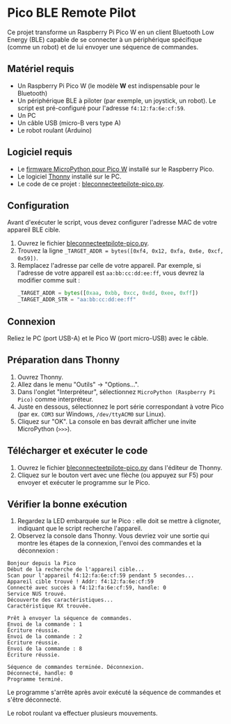 # Pico BLE Remote Pilot

Ce projet transforme un Raspberry Pi Pico W en un client Bluetooth Low Energy (BLE) capable de se connecter à un périphérique spécifique (comme un robot) et de lui envoyer une séquence de commandes.

## Matériel requis
- Un Raspberry Pi Pico W (le modèle **W** est indispensable pour le Bluetooth)
- Un périphérique BLE à piloter (par exemple, un joystick, un robot). Le script est pré-configuré pour l'adresse `f4:12:fa:6e:cf:59`.
- Un PC
- Un câble USB (micro-B vers type A)
- Le robot roulant (Arduino)

## Logiciel requis
- Le [firmware MicroPython pour Pico W](https://micropython.org/download/RPI_PICO_W/) installé sur le Raspberry Pico.
- Le logiciel [Thonny](https://thonny.org/) installé sur le PC.
- Le code de ce projet : [bleconnecteetpilote-pico.py](bleconnecteetpilote-pico.py).

## Configuration
Avant d'exécuter le script, vous devez configurer l'adresse MAC de votre appareil BLE cible.

1.  Ouvrez le fichier [bleconnecteetpilote-pico.py](bleconnecteetpilote-pico.py).
2.  Trouvez la ligne `_TARGET_ADDR = bytes([0xf4, 0x12, 0xfa, 0x6e, 0xcf, 0x59])`.
3.  Remplacez l'adresse par celle de votre appareil. Par exemple, si l'adresse de votre appareil est `aa:bb:cc:dd:ee:ff`, vous devrez la modifier comme suit :
    ```python
    _TARGET_ADDR = bytes([0xaa, 0xbb, 0xcc, 0xdd, 0xee, 0xff])
    _TARGET_ADDR_STR = "aa:bb:cc:dd:ee:ff"
    ```

## Connexion
Reliez le PC (port USB-A) et le Pico W (port micro-USB) avec le câble.

## Préparation dans Thonny
1.  Ouvrez Thonny.
2.  Allez dans le menu "Outils" -> "Options...".
3.  Dans l'onglet "Interpréteur", sélectionnez `MicroPython (Raspberry Pi Pico)` comme interpréteur.
4.  Juste en dessous, sélectionnez le port série correspondant à votre Pico (par ex. `COM3` sur Windows, `/dev/ttyACM0` sur Linux).
5.  Cliquez sur "OK". La console en bas devrait afficher une invite MicroPython (`>>>`).

## Télécharger et exécuter le code
1.  Ouvrez le fichier [bleconnecteetpilote-pico.py](bleconnecteetpilote-pico.py) dans l'éditeur de Thonny.
2.  Cliquez sur le bouton vert avec une flèche (ou appuyez sur F5) pour envoyer et exécuter le programme sur le Pico.

## Vérifier la bonne exécution
1.  Regardez la LED embarquée sur le Pico : elle doit se mettre à clignoter, indiquant que le script recherche l'appareil.
2.  Observez la console dans Thonny. Vous devriez voir une sortie qui montre les étapes de la connexion, l'envoi des commandes et la déconnexion :

```
Bonjour depuis la Pico
Début de la recherche de l'appareil cible...
Scan pour l'appareil f4:12:fa:6e:cf:59 pendant 5 secondes...
Appareil cible trouvé ! Addr: f4:12:fa:6e:cf:59
Connecté avec succès à f4:12:fa:6e:cf:59, handle: 0
Service NUS trouvé.
Découverte des caractéristiques...
Caractéristique RX trouvée.

Prêt à envoyer la séquence de commandes.
Envoi de la commande : 1
Écriture réussie.
Envoi de la commande : 2
Écriture réussie.
Envoi de la commande : 8
Écriture réussie.

Séquence de commandes terminée. Déconnexion.
Déconnecté, handle: 0
Programme terminé.
```

Le programme s'arrête après avoir exécuté la séquence de commandes et s'être déconnecté.

Le robot roulant va effectuer plusieurs mouvements.

